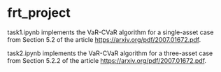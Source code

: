 # frt_project

task1.ipynb implements the VaR-CVaR algorithm for a single-asset case from Section 5.2 of the article https://arxiv.org/pdf/2007.01672.pdf.

task2.ipynb implements the VaR-CVaR algorithm for a three-asset case from Section 5.2.2 of the article https://arxiv.org/pdf/2007.01672.pdf.